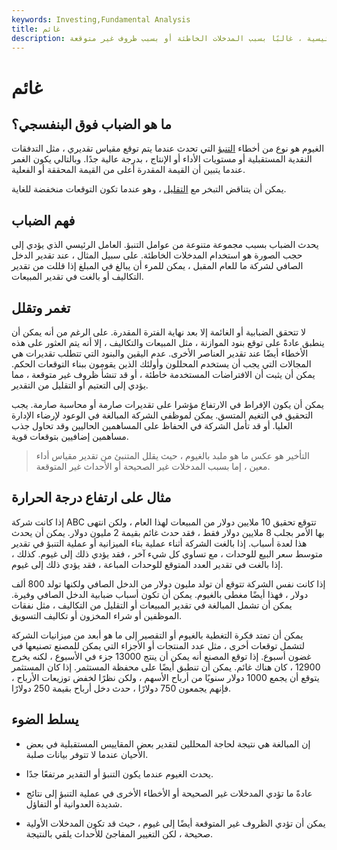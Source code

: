 ```yaml
---
keywords: Investing,Fundamental Analysis
title: غائم
description: يحدث الغيوم عندما يبالغ المتنبئ في مقاييس الأداء الرئيسية ، غالبًا بسبب المدخلات الخاطئة أو بسبب ظروف غير متوقعة.
---
```


# غائم
## ما هو الضباب فوق البنفسجي؟

الغيوم هو نوع من أخطاء [التنبؤ](/forecasting) التي تحدث عندما يتم توقع مقياس تقديري ، مثل التدفقات النقدية المستقبلية أو مستويات الأداء أو الإنتاج ، بدرجة عالية جدًا. وبالتالي يكون الغمر عندما يتبين أن القيمة المقدرة أعلى من القيمة المحققة أو الفعلية.

يمكن أن يتناقض التبخر مع [التقليل](/undercast) ، وهو عندما تكون التوقعات منخفضة للغاية.

## فهم الضباب

يحدث الضباب بسبب مجموعة متنوعة من عوامل التنبؤ. العامل الرئيسي الذي يؤدي إلى حجب الصورة هو استخدام المدخلات الخاطئة. على سبيل المثال ، عند تقدير الدخل الصافي لشركة ما للعام المقبل ، يمكن للمرء أن يبالغ في المبلغ إذا قللت من تقدير التكاليف أو بالغت في تقدير المبيعات.

## تغمر وتقلل

لا تتحقق الضبابية أو الغائمة إلا بعد نهاية الفترة المقدرة. على الرغم من أنه يمكن أن ينطبق عادةً على توقع بنود الموازنة ، مثل المبيعات والتكاليف ، إلا أنه يتم العثور على هذه الأخطاء أيضًا عند تقدير العناصر الأخرى. عدم اليقين والبنود التي تتطلب تقديرات هي المجالات التي يجب أن يستخدم المحللون وأولئك الذين يقومون ببناء التوقعات الحكم. يمكن أن يثبت أن الافتراضات المستخدمة خاطئة ، أو قد تنشأ ظروف غير متوقعة ، مما يؤدي إلى التعتيم أو التقليل من التقدير.

يمكن أن يكون الإفراط في الارتفاع مؤشرا على تقديرات صارمة أو محاسبة صارمة. يجب التحقيق في التغيم المتسق. يمكن لموظفي الشركة المبالغة في الوعود لإرضاء الإدارة العليا. أو قد تأمل الشركة في الحفاظ على المساهمين الحاليين وقد تحاول جذب مساهمين إضافيين بتوقعات قوية.

> التأخير هو عكس ما هو ملبد بالغيوم ، حيث يقلل المتنبئ من تقدير مقياس أداء معين ، إما بسبب المدخلات غير الصحيحة أو الأحداث غير المتوقعة.

>

## مثال على ارتفاع درجة الحرارة

إذا كانت شركة ABC تتوقع تحقيق 10 ملايين دولار من المبيعات لهذا العام ، ولكن انتهى بها الأمر بجلب 8 ملايين دولار فقط ، فقد حدث غائم بقيمة 2 مليون دولار. يمكن أن يحدث هذا لعدة أسباب. إذا بالغت الشركة أثناء عملية بناء الميزانية أو عملية التنبؤ في تقدير متوسط سعر البيع للوحدات ، مع تساوي كل شيء آخر ، فقد يؤدي ذلك إلى غيوم. كذلك ، إذا بالغت في تقدير العدد المتوقع للوحدات المباعة ، فقد يؤدي ذلك إلى غيوم.

إذا كانت نفس الشركة تتوقع أن تولد مليون دولار من الدخل الصافي ولكنها تولد 800 ألف دولار ، فهذا أيضًا مغطى بالغيوم. يمكن أن تكون أسباب ضبابية الدخل الصافي وفيرة. يمكن أن تشمل المبالغة في تقدير المبيعات أو التقليل من التكاليف ، مثل نفقات الموظفين أو شراء المخزون أو تكاليف التسويق.

يمكن أن تمتد فكرة التغطية بالغيوم أو التقصير إلى ما هو أبعد من ميزانيات الشركة لتشمل توقعات أخرى ، مثل عدد المنتجات أو الأجزاء التي يمكن للمصنع تصنيعها في غضون أسبوع. إذا توقع المصنع أنه يمكن أن ينتج 13000 جزء في الأسبوع ، لكنه يخرج 12900 ، كان هناك غائم. يمكن أن تنطبق أيضًا على محفظة المستثمر. إذا كان المستثمر يتوقع أن يجمع 1000 دولار سنويًا من أرباح الأسهم ، ولكن نظرًا لخفض توزيعات الأرباح ، فإنهم يجمعون 750 دولارًا ، حدث دخل أرباح بقيمة 250 دولارًا.

## يسلط الضوء

- إن المبالغة هي نتيجة لحاجة المحللين لتقدير بعض المقاييس المستقبلية في بعض الأحيان عندما لا تتوفر بيانات صلبة.

- يحدث الغيوم عندما يكون التنبؤ أو التقدير مرتفعًا جدًا.

- عادةً ما تؤدي المدخلات غير الصحيحة أو الأخطاء الأخرى في عملية التنبؤ إلى نتائج شديدة العدوانية أو التفاؤل.

- يمكن أن تؤدي الظروف غير المتوقعة أيضًا إلى غيوم ، حيث قد تكون المدخلات الأولية صحيحة ، لكن التغيير المفاجئ للأحداث يلقي بالنتيجة.

